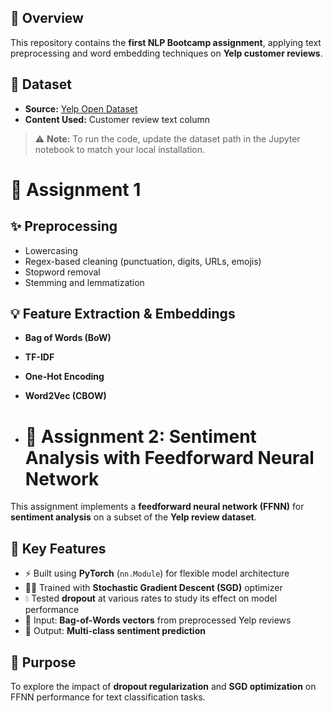 ## 🔹 Overview
This repository contains the **first NLP Bootcamp assignment**, applying text preprocessing and word embedding techniques on **Yelp customer reviews**.

## 📂 Dataset
- **Source:** [Yelp Open Dataset](https://business.yelp.com/data/resources/open-dataset/)  
- **Content Used:** Customer review text column  

> ⚠️ **Note:** To run the code, update the dataset path in the Jupyter notebook to match your local installation.
# 📝 Assignment 1

## ✨ Preprocessing
- Lowercasing  
- Regex-based cleaning (punctuation, digits, URLs, emojis)  
- Stopword removal  
- Stemming and lemmatization  

## 💡 Feature Extraction & Embeddings
- **Bag of Words (BoW)**  
- **TF-IDF**  
- **One-Hot Encoding**  
- **Word2Vec (CBOW)**

- # 📝 Assignment 2: Sentiment Analysis with Feedforward Neural Network

This assignment implements a **feedforward neural network (FFNN)** for **sentiment analysis** on a subset of the **Yelp review dataset**.

## 🔹 Key Features

- ⚡ Built using **PyTorch** (`nn.Module`) for flexible model architecture  
- 🏃‍♂️ Trained with **Stochastic Gradient Descent (SGD)** optimizer  
- 💧 Tested **dropout** at various rates to study its effect on model performance  
- 📄 Input: **Bag-of-Words vectors** from preprocessed Yelp reviews  
- 🎯 Output: **Multi-class sentiment prediction**

## 🎯 Purpose

To explore the impact of **dropout regularization** and **SGD optimization** on FFNN performance for text classification tasks.
